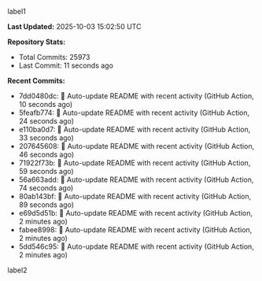 
label1 
<!-- ACTIVITY_START -->
**Last Updated:** 2025-10-03 15:02:50 UTC

**Repository Stats:**
- Total Commits: 25973
- Last Commit: 11 seconds ago

**Recent Commits:**
- 7dd0480dc: 🤖 Auto-update README with recent activity (GitHub Action, 10 seconds ago)
- 5feafb774: 🤖 Auto-update README with recent activity (GitHub Action, 24 seconds ago)
- e110ba0d7: 🤖 Auto-update README with recent activity (GitHub Action, 33 seconds ago)
- 207645608: 🤖 Auto-update README with recent activity (GitHub Action, 46 seconds ago)
- 71922f73b: 🤖 Auto-update README with recent activity (GitHub Action, 59 seconds ago)
- 56a663add: 🤖 Auto-update README with recent activity (GitHub Action, 74 seconds ago)
- 80ab143bf: 🤖 Auto-update README with recent activity (GitHub Action, 89 seconds ago)
- e69d5d51b: 🤖 Auto-update README with recent activity (GitHub Action, 2 minutes ago)
- fabee8998: 🤖 Auto-update README with recent activity (GitHub Action, 2 minutes ago)
- 5dd546c95: 🤖 Auto-update README with recent activity (GitHub Action, 2 minutes ago)
<!-- ACTIVITY_END -->

label2
